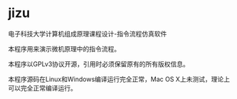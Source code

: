 jizu
====

电子科技大学计算机组成原理课程设计-指令流程仿真软件

本程序用来演示微机原理中的指令流程。

本程序以GPLv3协议开源，引用时必须保留原有的所有版权信息。

本程序源码在Linux和Windows编译运行完全正常，Mac OS X上未测试，理论上可以完全正常编译运行。

